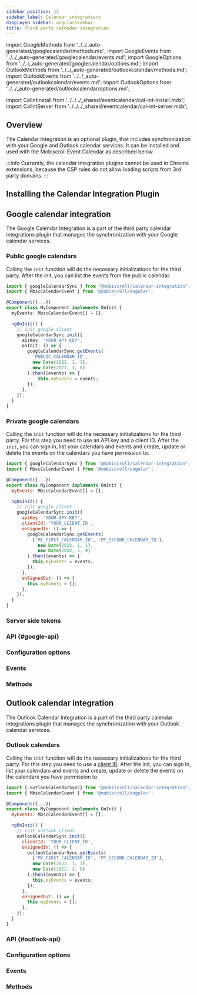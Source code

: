 ```yaml
---
sidebar_position: 13
sidebar_label: Calendar integrations
displayed_sidebar: angularSidebar
title: Third party calendar integration
---
```


import GoogleMethods from '../../_auto-generated/googlecalendar/methods.md';
import GoogleEvents from '../../_auto-generated/googlecalendar/events.md';
import GoogleOptions from '../../_auto-generated/googlecalendar/options.md';
import OutlookMethods from '../../_auto-generated/outlookcalendar/methods.md';
import OutlookEvents from '../../_auto-generated/outlookcalendar/events.md';
import OutlookOptions from '../../_auto-generated/outlookcalendar/options.md';

import CalIntInstall from '../../../_shared/eventcalendar/cal-int-install.mdx';
import CalIntServer from '../../../_shared/eventcalendar/cal-int-server.mdx';

## Overview

The Calendar Integration is an optional plugin, that includes synchronization with your Google and Outlook calendar services. It can be installed and used with the Mobiscroll Event Calendar as described below.

:::info
Currently, the calendar integration plugins cannot be used in Chrome extensions, because the CSP rules do not allow loading scripts from 3rd party domains.
:::

## Installing the Calendar Integration Plugin

<CalIntInstall />

## Google calendar integration

The Google Calendar Integration is a part of the third party calendar integrations plugin that manages the synchronization with your Google calendar services.

### Public google calendars

Calling the `init` function will do the necessary initializations for the third party. After the init, you can list the events from the public calendar.

```ts
import { googleCalendarSync } from "@mobiscroll/calendar-integration";
import { MbscCalendarEvent } from '@mobiscroll/angular';

@Component({...})
export class MyComponent implements OnInit {
  myEvents: MbscCalendarEvent[] = [];

  ngOnInit() {
    // init google client
    googleCalendarSync.init({
      apiKey: 'YOUR_APY_KEY',
      onInit: () => {
        googleCalendarSync.getEvents(
          'PUBLIC_CALENDAR_ID',
          new Date(2022, 1, 1),
          new Date(2022, 3, 0)
        ).then((events) => {
            this.myEvents = events;
        });
      },
    });
  }
}
```

### Private google calendars

Calling the `init` function will do the necessary initializations for the third party. For this step you need to use an API key and a client ID. After the `init`, you can sign in, list your calendars and events and create, update or delete the events on the calendars you have permission to.

```js
import { googleCalendarSync } from "@mobiscroll/calendar-integration";
import { MbscCalendarEvent } from '@mobiscroll/angular';

@Component({...})
export class MyComponent implements OnInit {
  myEvents: MbscCalendarEvent[] = [];

  ngOnInit() {
    // init google client
    googleCalendarSync.init({
      apiKey: 'YOUR_APY_KEY',
      clientId: 'YOUR_CLIENT_ID',
      onSignedIn: () => {
        googleCalendarSync.getEvents(
          ['MY_FIRST_CALENDAR_ID', 'MY_SECOND_CALENDAR_ID'],
            new Date(2022, 1, 1),
            new Date(2022, 3, 0)
        ).then((events) => {
          this.myEvents = events;
        });
      },
      onSignedOut: () => {
        this.myEvents = [];
      },
    });
  }
}
```

### Server side tokens

<CalIntServer />

### API {#google-api}

<div className="option-list font-size-smaller">

  <h3 id="google-options" className="api-heading">Configuration options</h3>
  <GoogleOptions />

  <h3 id="google-events" className="api-heading">Events</h3>
  <GoogleEvents />

  <h3 id="google-methods" className="api-heading">Methods</h3>
  <GoogleMethods />

</div>

## Outlook calendar integration

The Outlook Calendar Integration is a part of the third party calendar integrations plugin that manages the synchronization with your Outlook calendar services.

### Outlook calendars

Calling the `init` function will do the necessary initializations for the third party. For this step you need to use a [client ID](https://docs.microsoft.com/en-us/graph/auth-v2-user). After the init, you can sign in, list your calendars and events and create, update or delete the events on the calendars you have permission to.

```js
import { outlookCalendarSync} from "@mobiscroll/calendar-integration";
import { MbscCalendarEvent } from '@mobiscroll/angular';

@Component({...})
export class MyComponent implements OnInit {
  myEvents: MbscCalendarEvent[] = [];

  ngOnInit() {
    // init outlook client
    outlookCalendarSync.init({
      clientId: 'YOUR_CLIENT_ID',
      onSignedIn: () => {
        outlookCalendarSync.getEvents(
          ['MY_FIRST_CALENDAR_ID', 'MY_SECOND_CALENDAR_ID'],
          new Date(2022, 1, 1),
          new Date(2022, 3, 0)
        ).then((events) => {
          this.myEvents = events;
        });
      },
      onSignedOut: () => {
        this.myEvents = [];
      },
    });
  }
}
```

### API {#outlook-api}

<div className="option-list">

  <h3 id="outlook-options" className="api-heading">Configuration options</h3>
  <OutlookOptions />

  <h3 id="outlook-events" className="api-heading">Events</h3>
  <OutlookEvents />

  <h3 id="outlook-methods" className="api-heading">Methods</h3>
  <OutlookMethods />

</div>